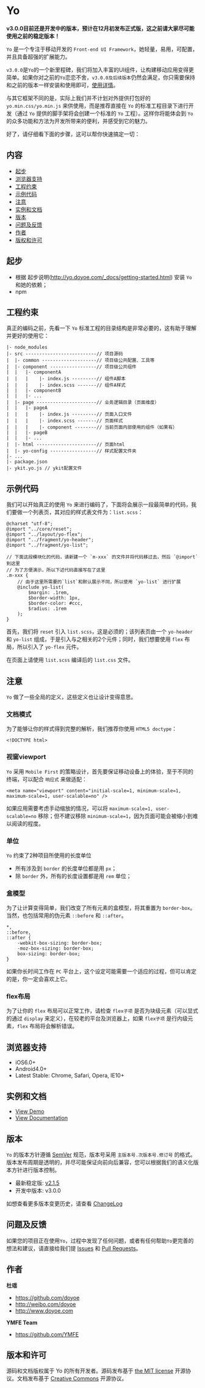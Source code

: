 # Yo

**v3.0.0目前还是开发中的版本，预计在12月初发布正式版，这之前请大家尽可能使用之前的稳定版本！**

`Yo` 是一个专注于移动开发的 `Front-end UI Framework`，她轻量，易用，可配置，并且具备超强的扩展能力。

`v3.0.0`是`Yo`的一个新里程碑，我们将加入丰富的UI组件，让构建移动应用变得更简单。如果你对之前的`Yo`恋恋不舍，`v3.0.0及后续版本`仍然会满足，你只需要保持和之前的版本一样安装和使用即可，[使用详情](as-before-use.md)。

与其它框架不同的是，实际上我们并不计划对外提供打包好的 `yo.min.css/yo.min.js` 来供使用，而是推荐直接在 `Yo` 的标准工程目录下进行开发（通过 `Yo` 提供的脚手架将会创建一个标准的 `Yo` 工程）。这样你将能体会到 `Yo` 的众多功能和方法为开发所带来的便利，并感受到它的魅力。

好了，请仔细看下面的步骤，这可以帮你快速搞定一切：


## 内容

* [起步](#getting-started)
* [浏览器支持](#supported-browsers)
* [工程约束](#rules)
* [示例代码](#template)
* [注意](#attention)
* [实例和文档](#documentation-and-demo)
* [版本](#versioning)
* [问题及反馈](#bugs-and-feature-requests)
* [作者](#author)
* [版权和许可](#copyright-and-license)


<a name="getting-started"></a>
## 起步

* 根据 起步说明(http://yo.doyoe.com/_docs/getting-started.html) 安装 `Yo` 和她的依赖；
* npm


<a name="rules"></a>
## 工程约束

真正的编码之前，先看一下 `Yo` 标准工程的目录结构是非常必要的，这有助于理解并更好的使用它：

```
|- node_modules
|- src --------------------------// 项目源码
|  |- common --------------------// 项目级公共配置、工具等
|  |- component -----------------// 项目级公共组件
|  |   |- componentA
|  |   |    |- index.js ---------// 组件A脚本
|  |   |    |- index.scss -------// 组件A样式
|  |   |- componentB
|  |   |- ...
|  |- page ----------------------// 业务逻辑目录（页面维度）
|  |   |- pageA
|  |   |    |- index.js ---------// 页面入口文件
|  |   |    |- index.scss -------// 页面样式
|  |   |    |- component --------// 当前页面内部使用的组件（如果有）
|  |   |- pageB
|  |   |- ...
|  |- html ----------------------// 页面html
|  |- yo-config -----------------// 样式配置文件夹
|- ...
|- package.json
|- ykit.yo.js // ykit配置文件
```

<!-- * `lib` 目录是 `Yo` 框架的底层代码，不要改动它，避免日后升级时遇到麻烦；
* `usage` 目录正是你的舞台，在这做业务的样式编码；
    * `usage/core` 目录下的都是配置文件，比如你想改变某些设定的初始值；
    * 需要编译使用的文件（一般来说都是page级别的文件），放在 `usage/page` 目录下，编译后，默认会输出到 `export` 目录；
    * `usage` 下的其它目录和 `lib` 里的目录一一对应，用于放置业务自定义的扩展文件；
 -->

<a name="template"></a>
## 示例代码

我们可以开始真正的使用 `Yo` 来进行编码了，下面将会展示一段最简单的代码，我们要做一个列表页，其对应的样式表文件为：`list.scss`：

    @charset "utf-8";
    @import "../core/reset";
    @import "../layout/yo-flex";
    @import "../fragment/yo-header";
    @import "../fragment/yo-list";

    // 下面这段模块化的代码，请新建一个 `m-xxx` 的文件并将代码移过去，然后 `@import` 到这里
    // 为了方便演示，所以下述代码直接写在了这里
    .m-xxx {
        // 由于这里所需要的`list`和默认展示不同，所以使用 `yo-list` 进行扩展
        @include yo-list(
            $margin: .1rem,
            $border-width: 1px,
            $border-color: #ccc,
            $radius: .1rem
        );
    }

首先，我们将 `reset` 引入 `list.scss`，这是必须的；该列表页由一个 `yo-header` 和 `yo-list` 组成，于是引入与之相关的2个元件；同时，我们想要使用 `flex` 布局，所以引入了 `yo-flex` 元件。

在页面上请使用 `list.scss` 编译后的 `list.css` 文件。


<a name="attention"></a>
## 注意

`Yo` 做了一些全局的定义，这些定义也让设计变得意思。

### 文档模式

为了能够让你的样式得到完整的解析，我们推荐你使用 `HTML5 doctype`：

    <!DOCTYPE html>

### 视窗viewport

`Yo` 采用 `Mobile First` 的策略设计，首先要保证移动设备上的体验，至于不同的终端，可以配合 `响应式` 来做适配：

    <meta name="viewport" content="initial-scale=1, minimum-scale=1, maximum-scale=1, user-scalable=no" />

如果应用需要考虑手动缩放的情况，可以将 `maximum-scale=1, user-scalable=no` 移除；但不建议移除 `minimum-scale=1`，因为页面可能会被缩小到难以阅读的程度。

### 单位

`Yo` 约束了2种项目所使用的长度单位

* 所有涉及到 `border` 的长度单位都是用 `px`；
* 除 `border` 外，所有的长度设置都是用 `rem` 单位；

### 盒模型

为了让计算变得简单，我们改变了所有元素的盒模型，将其重置为 `border-box`。当然，也包括常用的伪元素 `::before` 和 `::after`。

    *,
    ::before,
    ::after {
        -webkit-box-sizing: border-box;
        -moz-box-sizing: border-box;
        box-sizing: border-box;
    }

如果你长时间工作在 `PC` 平台上，这个设定可能需要一个适应的过程，但可以肯定的是，你一定会喜欢上它。

### flex布局

为了让你的 `flex` 布局可以正常工作，请检查 `flex子项` 是否为块级元素（可以显式的通过 `display` 来定义），在较老的平台及浏览器上，如果 `flex子项` 是行内级元素，`flex` 布局将会解析错误。

<a name="supported-browsers"></a>
## 浏览器支持

* iOS6.0+
* Android4.0+
* Latest Stable: Chrome, Safari, Opera, IE10+


<a name="documentation-and-demo"></a>
## 实例和文档

* [View Demo](http://doyoe.github.io/Yo/demo/)
* [View Documentation](http://doyoe.github.io/Yo/doc/)


<a name="versioning"></a>
## 版本

`Yo` 的版本方针遵循 [SemVer](http://semver.org/lang/zh-CN/) 规范，版本号采用 `主版本号.次版本号.修订号` 的格式。版本发布周期是透明的，并尽可能保证向前向后兼容，您可以根据我们的语义化版本方针进行版本控制。

* 最新稳定版: [v2.1.5](https://github.com/doyoe/Yo/releases/tag/v2.1.5)
* 开发中版本: v3.0.0

如想查看更多版本变更历史，请查看 [ChangeLog](https://github.com/doyoe/Yo/blob/master/changelog.md)


<a name="bugs-and-feature-requests"></a>
## 问题及反馈

如果您的项目正在使用`Yo`，过程中发现了任何问题，或者有任何帮助`Yo`更完善的想法和建议，请直接给我们提 [Issues](https://github.com/doyoe/Yo/issues/new) 和 [Pull Requests](https://github.com/doyoe/Yo/pulls)。


<a name="author"></a>
## 作者

**杜瑶**

* https://github.com/doyoe
* http://weibo.com/doyoe
* http://www.doyoe.com

**YMFE Team**

* https://github.com/YMFE


<a name="copyright-and-license"></a>
## 版本和许可

源码和文档版权属于 Yo 的所有开发者。源码发布基于 [the MIT license](http://opensource.org/licenses/MIT) 开源协议。文档发布基于 [Creative Commons](http://creativecommons.org/licenses/by/4.0/) 开源协议。